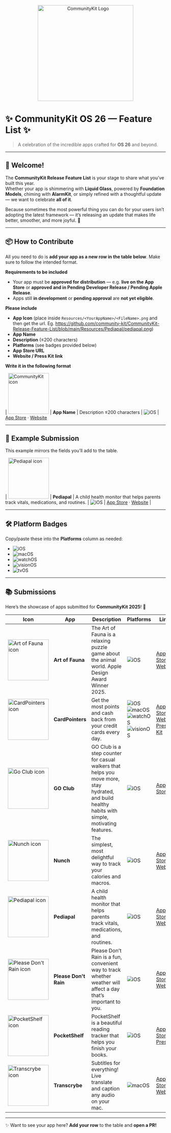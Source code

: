 <p align="center">
  <img src="./Resources/CommunityKitLogo.png" width="300" alt="CommunityKit Logo">
</p>

# ✨ CommunityKit OS 26 — Feature List ✨
> A celebration of the incredible apps crafted for **OS 26** and beyond.

---

## 🎉 Welcome!
The **CommunityKit Release Feature List** is your stage to share what you’ve built this year.  
Whether your app is shimmering with **Liquid Glass**, powered by **Foundation Models**, chiming with **AlarmKit**, or simply refined with a thoughtful update — we want to celebrate **all of it**.

Because sometimes the most powerful thing you can do for your users isn’t adopting the latest framework — it’s releasing an update that makes life better, smoother, and more joyful. 🌱

---

## 📦 How to Contribute
All you need to do is **add your app as a new row in the table below**.
Make sure to follow the intended format.

**Requirements to be included**
- Your app must be **approved for distribution** — e.g. **live on the App Store** or **approved and in Pending Developer Release / Pending Apple Release**.  
- Apps still **in development** or **pending approval** are **not yet eligible**.

**Please include**
- **App Icon** (place inside `Resources/<YourAppName>/<FileName>.png` and then get the url. Eg. https://github.com/community-kit/CommunityKit-Release-Feature-List/blob/main/Resources/Pediapal/pediapal.png)  
- **App Name**  
- **Description** (≤200 characters)  
- **Platforms** (see badges provided below)  
- **App Store URL** 
- **Website / Press Kit link**

**Write it in the following format**

| <img src="https://github.com/community-kit/CommunityKit-Release-Feature-List/blob/main/Resources/CommunityKitIcon.png" width="128" height="128" alt="CommunityKit icon"> | **App Name** | Description ≤200 characters | ![iOS](https://img.shields.io/badge/iOS-blue?logo=apple&logoColor=white) | [App Store](https://developer.apple.com) · [Website](https://communityKit)

---

## 📝 Example Submission
This example mirrors the fields you’ll add to the table.

| <img src="https://github.com/community-kit/CommunityKit-Release-Feature-List/blob/main/Resources/Pediapal/pediapal.png" width="128" height="128" alt="Pediapal icon"> | **Pediapal** | A child health monitor that helps parents track vitals, medications, and routines. | ![iOS](https://img.shields.io/badge/iOS-blue?logo=apple&logoColor=white) | [App Store](https://apps.apple.com/app/id6739232517) · [Website](https://pediapal.app) |

---

## 🛠 Platform Badges
Copy/paste these into the **Platforms** column as needed:

- ![iOS](https://img.shields.io/badge/iOS-blue?logo=apple&logoColor=white)  
- ![macOS](https://img.shields.io/badge/macOS-black?logo=apple&logoColor=white)  
- ![watchOS](https://img.shields.io/badge/watchOS-green?logo=apple&logoColor=white)  
- ![visionOS](https://img.shields.io/badge/visionOS-purple?logo=apple&logoColor=white)  
- ![tvOS](https://img.shields.io/badge/tvOS-pink?logo=apple&logoColor=white)

---

## 📚 Submissions
Here’s the showcase of apps submitted for **CommunityKit 2025**! 🎉

| Icon | App | Description | Platforms | Links |
|------|-----|-------------|-----------|-------|
| <img src="https://github.com/community-kit/CommunityKit-Release-Feature-List/blob/main/Resources/ArtOfFauna/artOfFauna.png" width="128" height="128" alt="Art of Fauna icon"> | **Art of Fauna** | The Art of Fauna is a relaxing puzzle game about the animal world. Apple Design Award Winner 2025. | ![iOS](https://img.shields.io/badge/iOS-blue?logo=apple&logoColor=white) | [App Store](https://apps.apple.com/us/app/art-of-fauna-cozy-puzzles/id1630468596) · [Website](https://theartof.app/fauna/) |
| <img src="https://github.com/community-kit/CommunityKit-Release-Feature-List/blob/main/Resources/CardPointers/cardpointers_icon.png" width="128" height="128" alt="CardPointers icon"> | **CardPointers** | Get the most points and cash back from your credit cards every day. | ![iOS](https://img.shields.io/badge/iOS-blue?logo=apple&logoColor=white) ![macOS](https://img.shields.io/badge/macOS-black?logo=apple&logoColor=white) ![watchOS](https://img.shields.io/badge/watchOS-green?logo=apple&logoColor=white) ![visionOS](https://img.shields.io/badge/visionOS-purple?logo=apple&logoColor=white) | [App Store](https://apps.apple.com/app/id1472875808) · [Website](https://cardpointers.com) [Press Kit](https://cardpointers.com/presskit) |
| <img src="https://github.com/community-kit/CommunityKit-Release-Feature-List/blob/main/Resources/GoClub/GoClub_icon.png" width="128" height="128" alt="Go Club icon"> | **GO Club** | GO Club is a step counter for casual walkers that helps you move more, stay hydrated, and build healthy habits with simple, motivating features. | ![iOS](https://img.shields.io/badge/iOS-blue?logo=apple&logoColor=white) | [App Store](https://apps.apple.com/us/app/go-club-step-counter/id6739782103) |
| <img src="https://github.com/community-kit/CommunityKit-Release-Feature-List/blob/main/Resources/Nunch/nunch_app_icon.png" width="128" height="128" alt="Nunch icon"> | **Nunch** | The simplest, most delightful way to track your calories and macros. | ![iOS](https://img.shields.io/badge/iOS-blue?logo=apple&logoColor=white) | [App Store](https://apps.apple.com/app/id6670322395) · [Website](https://nunch.app) |
| <img src="https://github.com/community-kit/CommunityKit-Release-Feature-List/blob/main/Resources/Pediapal/pediapal.png" width="128" height="128" alt="Pediapal icon"> | **Pediapal** | A child health monitor that helps parents track vitals, medications, and routines. | ![iOS](https://img.shields.io/badge/iOS-blue?logo=apple&logoColor=white) | [App Store](https://apps.apple.com/app/id6739232517) · [Website](https://pediapal.app) |
| <img src="https://github.com/community-kit/CommunityKit-Release-Feature-List/blob/main/Resources/PDR/pdr-med.jpeg" width="128" height="128" alt="Please Don't Rain icon"> | **Please Don't Rain** | Please Don’t Rain is a fun, convenient way to track whether weather will affect a day that’s important to you. | ![iOS](https://img.shields.io/badge/iOS-blue?logo=apple&logoColor=white) | [App Store](https://apps.apple.com/us/app/please-dont-rain/id6444577668) · [Website](https://bsky.app/profile/pleasedontrain.com) |
| <img src="https://github.com/community-kit/CommunityKit-Release-Feature-List/blob/main/Resources/PocketShelf/pocketShelf.png" width="128" height="128" alt="PocketShelf icon"> | **PocketShelf** | PocketShelf is a beautiful reading tracker that helps you finish your books. | ![iOS](https://img.shields.io/badge/iOS-blue?logo=apple&logoColor=white) | [App Store](https://apps.apple.com/app/apple-store/id6745476834) · [PressKit](https://impresskit.net/0404d5df-91f3-4787-9628-8f59fb21a5d3) |
| <img src="https://github.com/community-kit/CommunityKit-Release-Feature-List/blob/main/Resources/Transcrybe/AppIconNoShadow.png" width="128" height="128" alt="Transcrybe icon"> | **Transcrybe** | Subtitles for everything! Live translate and caption any audio on your mac. | ![macOS](https://img.shields.io/badge/macOS-black?logo=apple&logoColor=white) | [App Store](https://apps.apple.com/app/id6670778781) · [Website](https://transcrybe.app) |

---

✨ Want to see your app here? **Add your row** to the table and **open a PR!**
